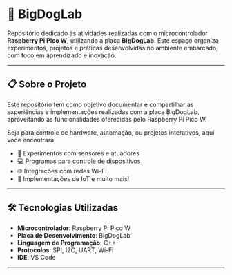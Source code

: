 # 🐾 BigDogLab  

Repositório dedicado às atividades realizadas com o microcontrolador **Raspberry Pi Pico W**, utilizando a placa **BigDogLab**. Este espaço organiza experimentos, projetos e práticas desenvolvidas no ambiente embarcado, com foco em aprendizado e inovação.

---

## 📋 Sobre o Projeto  
Este repositório tem como objetivo documentar e compartilhar as experiências e implementações realizadas com a placa BigDogLab, aproveitando as funcionalidades oferecidas pelo Raspberry Pi Pico W.  

Seja para controle de hardware, automação, ou projetos interativos, aqui você encontrará:  
- 📡 Experimentos com sensores e atuadores  
- 💻 Programas para controle de dispositivos  
- 🌐 Integrações com redes Wi-Fi  
- 🚀 Implementações de IoT e muito mais!  

---

## 🛠️ Tecnologias Utilizadas  

- **Microcontrolador**: Raspberry Pi Pico W  
- **Placa de Desenvolvimento**: BigDogLab  
- **Linguagem de Programação**: C++
- **Protocolos**: SPI, I2C, UART, Wi-Fi  
- **IDE**: VS Code  

---

